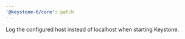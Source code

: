 ```yaml
---
'@keystone-6/core': patch
---
```


Log the configured host instead of localhost when starting Keystone.
